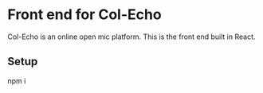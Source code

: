 # Front end for Col-Echo
Col-Echo is an online open mic platform. This is the front end built in React.

## Setup
npm i